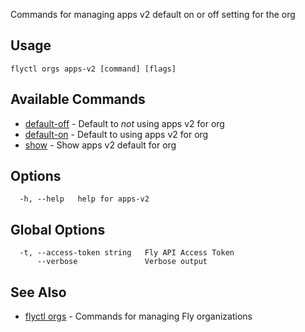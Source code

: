 Commands for managing apps v2 default on or off setting for the org

## Usage
~~~
flyctl orgs apps-v2 [command] [flags]
~~~

## Available Commands
* [default-off](/docs/flyctl/orgs-apps-v2-default-off/)	 - Default to _not_ using apps v2 for org
* [default-on](/docs/flyctl/orgs-apps-v2-default-on/)	 - Default to using apps v2 for org
* [show](/docs/flyctl/orgs-apps-v2-show/)	 - Show apps v2 default for org

## Options

~~~
  -h, --help   help for apps-v2
~~~

## Global Options

~~~
  -t, --access-token string   Fly API Access Token
      --verbose               Verbose output
~~~

## See Also

* [flyctl orgs](/docs/flyctl/orgs/)	 - Commands for managing Fly organizations

